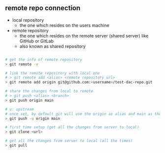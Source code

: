 ## remote repo connection

- local repository
  - the one which resides on the users machine
- remote repository
  - the one which resides on the remote server (shared server) like GitHub or GitLab
  - also known as shared repository

```bash

# get the info of remote repository
> git remote -v

# link the remote repository with local one
# > git remote add <alias> <remote repository url>
> git remote add origin git@github.com:<username>/test-dac-repo.git

# share the changes from local to remote
# > git push <alias> <branch>
> git push origin main

# u: upstream
# once set, by default git will use the origin as alias and main as the branch
> git push -u origin main

# first time setup (get all the changes from server to local)
> git clone <url>

# get all the changes from server to local (all the times)
> git pull

```
